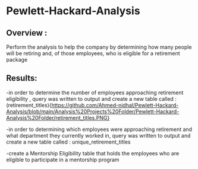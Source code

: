 # Pewlett-Hackard-Analysis

## Overview :

Perform the analysis to help the company by determining how many people will be retiring and, of those employees, who is eligible for a retirement package


## Results:

-in order to determine the number of employees approaching retirement eligibility ,  query was written to output and create a new table called :  (retirement_titles){https://github.com/Ahmed-nidhal/Pewlett-Hackard-Analysis/blob/main/Analysis%20Projects%20Folder/Pewlett-Hackard-Analysis%20Folder/retirement_titles.PNG}



-in order to determining which employees were approaching retirement and what department they currently worked in, query was written to output and create a new table called :  unique_retirement_titles

-create a Mentorship Eligibility table that holds the employees who are eligible to participate in a mentorship program 







